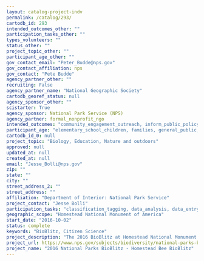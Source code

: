 ```yaml
---
layout: catalog-project-indv
permalink: /catalog/293/
cartodb_id: 293
intended_outcomes_other: ""
participation_tasks_other: ""
types_volunteers: ""
status_other: ""
project_topic_other: ""
participant_age_other: ""
gov_contact_email: "Peter_Budde@nps.gov"
gov_contact_affiliation: nps
gov_contact: "Pete Budde"
agency_partner_other: ""
recruiting: False
agency_partner_name: "National Geographic Society"
cartodb_georef_status: null
agency_sponsor_other: ""
scistarter: True
agency_sponsor: National Park Service (NPS)
agency_partner: formal_nonprofit_ngo
intended_outcomes: "community_engagement_outreach, inform_public_policy, io_education, operational_integration_use, research_advancement"
participant_age: "elementary_school_children, families, general_public, middle_school_children, targeted_group, teens"
cartodb_id_0: null
project_topic: "Biology, Education, Nature and outdoors"
approved: null
updated_at: null
created_at: null
email: "Jesse_Bolli@nps.gov"
zip: ""
state: ""
city: ""
street_address_2: ""
street_address: ""
affiliation: "Department of Interior: National Park Service"
project_contact: "Jesse Bolli"
participation_tasks: "classification_tagging, data_analysis, data_entry, finding_entities, identification, learning, observation, site_selection_description, specimen_sample_collection"
geographic_scope: "Homestead National Monument of America"
start_date: "2016-10-02"
status: complete
keywords: "BioBlitz, Citizen Science"
project_description: "The 2016 BioBlitz at Homestead National Monument of America will focus on pollinating insects, particularly bees."
project_url: https://www.nps.gov/subjects/biodiversity/national-parks-bioblitz.htm
project_name: "2016 National Parks BioBlitz - Homestead Bee BioBlitz"
---
```

